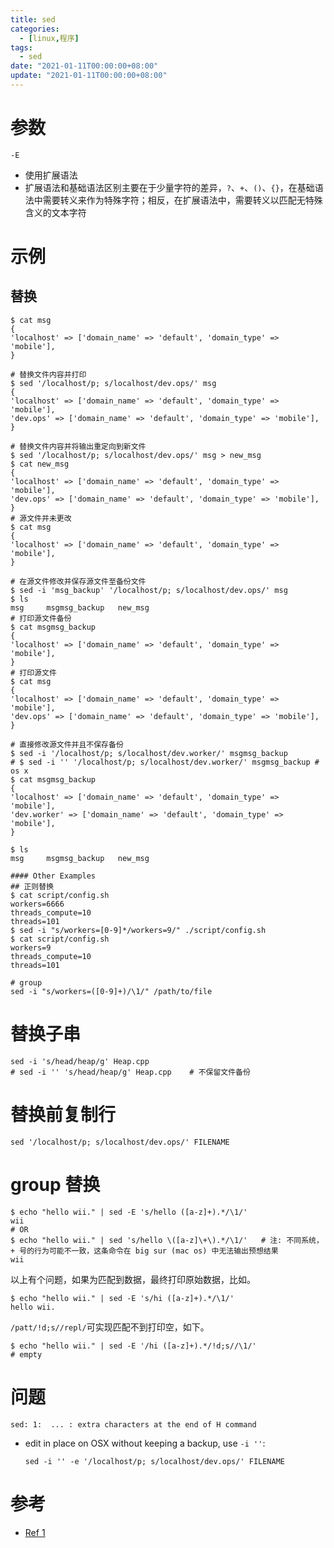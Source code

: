 ```yaml
---
title: sed
categories: 
  - [linux,程序]
tags:
  - sed
date: "2021-01-11T00:00:00+08:00"
update: "2021-01-11T00:00:00+08:00"
---
```


# 参数

`-E`

- 使用扩展语法
- 扩展语法和基础语法区别主要在于少量字符的差异，`?`、`+`、`()`、`{}`，在基础语法中需要转义来作为特殊字符；相反，在扩展语法中，需要转义以匹配无特殊含义的文本字符

# 示例

## 替换

```shell
$ cat msg
{
'localhost' => ['domain_name' => 'default', 'domain_type' => 'mobile'],
}

# 替换文件内容并打印
$ sed '/localhost/p; s/localhost/dev.ops/' msg
{
'localhost' => ['domain_name' => 'default', 'domain_type' => 'mobile'],
'dev.ops' => ['domain_name' => 'default', 'domain_type' => 'mobile'],
}

# 替换文件内容并将输出重定向到新文件
$ sed '/localhost/p; s/localhost/dev.ops/' msg > new_msg
$ cat new_msg
{
'localhost' => ['domain_name' => 'default', 'domain_type' => 'mobile'],
'dev.ops' => ['domain_name' => 'default', 'domain_type' => 'mobile'],
}
# 源文件并未更改
$ cat msg
{
'localhost' => ['domain_name' => 'default', 'domain_type' => 'mobile'],
}

# 在源文件修改并保存源文件至备份文件
$ sed -i 'msg_backup' '/localhost/p; s/localhost/dev.ops/' msg
$ ls
msg		msgmsg_backup	new_msg
# 打印源文件备份
$ cat msgmsg_backup
{
'localhost' => ['domain_name' => 'default', 'domain_type' => 'mobile'],
}
# 打印源文件
$ cat msg
{
'localhost' => ['domain_name' => 'default', 'domain_type' => 'mobile'],
'dev.ops' => ['domain_name' => 'default', 'domain_type' => 'mobile'],
}

# 直接修改源文件并且不保存备份
$ sed -i '/localhost/p; s/localhost/dev.worker/' msgmsg_backup
# $ sed -i '' '/localhost/p; s/localhost/dev.worker/' msgmsg_backup	# os x
$ cat msgmsg_backup
{
'localhost' => ['domain_name' => 'default', 'domain_type' => 'mobile'],
'dev.worker' => ['domain_name' => 'default', 'domain_type' => 'mobile'],
}

$ ls
msg		msgmsg_backup	new_msg

#### Other Examples
## 正则替换
$ cat script/config.sh
workers=6666
threads_compute=10
threads=101
$ sed -i "s/workers=[0-9]*/workers=9/" ./script/config.sh
$ cat script/config.sh
workers=9
threads_compute=10
threads=101

# group
sed -i "s/workers=([0-9]+)/\1/" /path/to/file
```

# 替换子串

```shell
sed -i 's/head/heap/g' Heap.cpp
# sed -i '' 's/head/heap/g' Heap.cpp	# 不保留文件备份
```

# 替换前复制行

```shell
sed '/localhost/p; s/localhost/dev.ops/' FILENAME
```

# group 替换

```shell
$ echo "hello wii." | sed -E 's/hello ([a-z]+).*/\1/'
wii
# OR
$ echo "hello wii." | sed 's/hello \([a-z]\+\).*/\1/'   # 注: 不同系统，+ 号的行为可能不一致，这条命令在 big sur (mac os) 中无法输出预想结果
wii
```

以上有个问题，如果为匹配到数据，最终打印原始数据，比如。

```shell
$ echo "hello wii." | sed -E 's/hi ([a-z]+).*/\1/'
hello wii.
```

`/patt/!d;s//repl/`可实现匹配不到打印空，如下。

```shell
$ echo "hello wii." | sed -E '/hi ([a-z]+).*/!d;s//\1/' 
# empty
```

# 问题

`sed: 1:  ... : extra characters at the end of H command`

- edit in place on OSX without keeping a backup, use `-i ''`:

  ```shell
  sed -i '' -e '/localhost/p; s/localhost/dev.ops/' FILENAME
  ```

# **参考**

- [Ref 1](https://unix.stackexchange.com/questions/112023/how-can-i-replace-a-string-in-a-files)